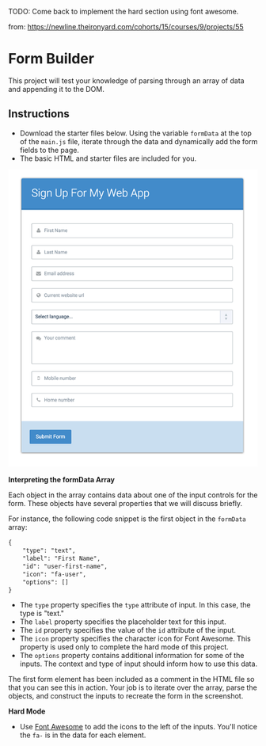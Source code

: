 TODO: Come back to implement the hard section using font awesome.

from: https://newline.theironyard.com/cohorts/15/courses/9/projects/55

# Form Builder
This project will test your knowledge of parsing through an array of data and appending it to the DOM.

## Instructions

* Download the starter files below. Using the variable `formData` at the top of the `main.js` file, iterate through the data and dynamically add the form fields to the page.
* The basic HTML and starter files are included for you.

![Image of what it needs to look like.](/images/d9869505-full.png)

**Interpreting the formData Array**

Each object in the array contains data about one of the input controls for the form. These objects have several properties that we will discuss briefly.

For instance, the following code snippet is the first object in the `formData` array:

```
{    
    "type": "text",
    "label": "First Name",
    "id": "user-first-name",
    "icon": "fa-user",
    "options": []
}
```

* The `type` property specifies the `type` attribute of input. In this case, the type is "text."
* The `label` property specifies the placeholder text for this input.
* The `id` property specifies the value of the `id` attribute of the input.
* The `icon` property specifies the character icon for Font Awesome. This property is used only to complete the hard mode of this project.
* The `options` property contains additional information for some of the inputs. The context and type of input should inform how to use this data.

The first form element has been included as a comment in the HTML file so that you can see this in action. Your job is to iterate over the array, parse the objects, and construct the inputs to recreate the form in the screenshot.

**Hard Mode**

* Use [Font Awesome](http://fontawesome.io/) to add the icons to the left of the inputs. You'll notice the `fa-` is in the data for each element.
